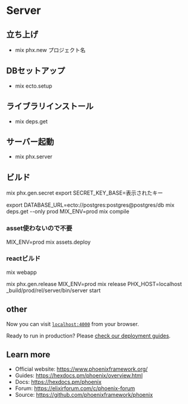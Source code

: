 # Server

## 立ち上げ
  * mix phx.new プロジェクト名

## DBセットアップ
  * mix ecto.setup

## ライブラリインストール
  * mix deps.get

## サーバー起動
  * mix phx.server

## ビルド
mix phx.gen.secret
export SECRET_KEY_BASE=表示されたキー

export DATABASE_URL=ecto://postgres:postgres@postgres/db
mix deps.get --only prod
MIX_ENV=prod mix compile

### asset使わないので不要
MIX_ENV=prod mix assets.deploy

### reactビルド
mix webapp

mix phx.gen.release
MIX_ENV=prod mix release
PHX_HOST=localhost _build/prod/rel/server/bin/server start

## other
Now you can visit [`localhost:4000`](http://localhost:4000) from your browser.

Ready to run in production? Please [check our deployment guides](https://hexdocs.pm/phoenix/deployment.html).

## Learn more

  * Official website: https://www.phoenixframework.org/
  * Guides: https://hexdocs.pm/phoenix/overview.html
  * Docs: https://hexdocs.pm/phoenix
  * Forum: https://elixirforum.com/c/phoenix-forum
  * Source: https://github.com/phoenixframework/phoenix
